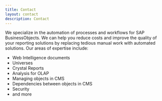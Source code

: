 ```yaml
---
title: Contact
layout: contact
description: Contact
---
```


We specialize in the automation of processes and workflows for SAP BusinessObjects. We can help you reduce costs and improve the quality of your reporting solutions by replacing tedious manual work with automated solutions. Our areas of expertise include:

* Web Intelligence documents
* Universes
* Crystal Reports
* Analysis for OLAP
* Managing objects in CMS
* Dependencies between objects in CMS
* Security
* and more